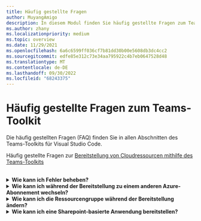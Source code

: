 ```yaml
---
title: Häufig gestellte Fragen
author: MuyangAmigo
description: In diesem Modul finden Sie häufig gestellte Fragen zum Teams-Toolkit mit Visual Studio Code
ms.author: zhany
ms.localizationpriority: medium
ms.topic: overview
ms.date: 11/29/2021
ms.openlocfilehash: 6a6c6599ff036cf7b81dd30b00e5608db3dc4cc2
ms.sourcegitcommit: edfe85e312c73e34aa795922c4b7eb0647528d48
ms.translationtype: MT
ms.contentlocale: de-DE
ms.lasthandoff: 09/30/2022
ms.locfileid: "68243375"
---
```

# <a name="faq-for-teams-toolkit"></a>Häufig gestellte Fragen zum Teams-Toolkit

Die häufig gestellten Fragen (FAQ) finden Sie in allen Abschnitten des Teams-Toolkits für Visual Studio Code.

Häufig gestellte Fragen zur [Bereitstellung von Cloudressourcen mithilfe des Teams-Toolkits](provision.md)

<br>

<details>

<summary><b>Wie kann ich Fehler beheben?</b></summary>

Wenn Sie Fehler mit dem Teams-Toolkit in Visual Studio Code erhalten, können Sie **hilfe** zu der Fehlerbenachrichtigung auswählen, um zum zugehörigen Dokument zu wechseln. Wenn Sie TeamsFx CLI verwenden, befindet sich am Ende der Fehlermeldung ein Hyperlink, der auf das Hilfedokument verweist. Sie können auch direkt das [Hilfedokument zur Bereitstellung](https://aka.ms/teamsfx-arm-help) anzeigen.

<br>

</details>

<details>

<summary><b>Wie kann ich während der Bereitstellung zu einem anderen Azure-Abonnement wechseln?</b></summary>

1. Wechseln Sie das Abonnement im aktuellen Konto oder melden Sie sich ab und wählen Sie ein neues Abonnement aus.
2. Wenn Sie die aktuelle Umgebung bereits bereitgestellt haben, müssen Sie eine neue Umgebung erstellen und die Bereitstellung durchführen, da ARM das Verschieben von Ressourcen nicht unterstützt.
3. Wenn Sie die aktuelle Umgebung nicht bereitgestellt haben, können Sie die Bereitstellung direkt auslösen.

<br>

</details>

<details>

<summary><b>Wie kann ich die Ressourcengruppe während der Bereitstellung ändern?</b></summary>

Vor der Bereitstellung werden Sie gefragt, ob Sie eine neue Ressourcengruppe erstellen oder eine vorhandene verwenden möchten. Sie können in diesem Schritt einen neuen Ressourcengruppennamen angeben oder einen vorhandenen auswählen.

<br>

</details>

<details>

<summary><b>Wie kann ich eine Sharepoint-basierte Anwendung bereitstellen?</b></summary>

Sie können [SharePoint-basierte Anwendungen bereitstellen](/microsoftteams/platform/sbs-gs-spfx?tabs=vscode%2Cviscode&tutorial-step=4).

> [!NOTE]
> Derzeit verfügt die Erstellung von Teams-Apps mit Sharepoint-Framework mit Teams Toolkit nicht über eine direkte Integration mit Azure, die Inhalte im Dokument gelten nicht für SPFx-basierte Apps.

<br>

</details>
